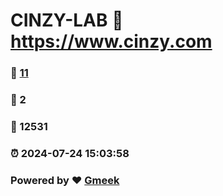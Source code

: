 # CINZY-LAB :link: https://www.cinzy.com 
### :page_facing_up: [11](https://www.cinzy.com/tag.html) 
### :speech_balloon: 2 
### :hibiscus: 12531 
### :alarm_clock: 2024-07-24 15:03:58 
### Powered by :heart: [Gmeek](https://github.com/Meekdai/Gmeek)
